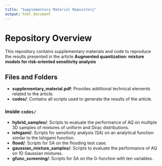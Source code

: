 ```yaml
---
title: "Supplementary Material Repository"
output: html_document
---
```


# Repository Overview

This repository contains supplementary materials and code to reproduce the results presented in the article **Augmented quantization: mixture models for risk-oriented
sensitivity analysis**

## Files and Folders

- **supplementary_material.pdf**: Provides additional technical elements related to the article.  
- **codes/**: Contains all scripts used to generate the results of the article.

### Inside `codes/`

- **hybrid_samples/**: Scripts to evaluate the performance of AQ on multiple 3D samples of mixtures of uniform and Dirac distributions.  
- **ishigami/**: Scripts for sensitivity analysis (SA) on an analytical function similar to the Ishigami function.  
- **flood/**: Scripts for SA on the flooding test case.  
- **gaussian_mixture_samples/**: Scripts to evaluate the performance of AQ on 1D Gaussian mixtures.  
- **gfunc_screening/**: Scripts for SA on the G-function with ten variables.
